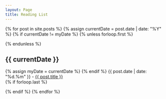 ```yaml
---
layout: Page
title: Reading List
---
```

<section class="archive-post-list">

   {% for post in site.posts %}
       {% assign currentDate = post.date | date: "%Y" %}
       {% if currentDate != myDate %}
           {% unless forloop.first %}</p>{% endunless %}
           <h2>{{ currentDate }}</h2>
           <p>
           {% assign myDate = currentDate %}
       {% endif %}
       <span>{{ post.date | date: "%d.%m" }} - </span><a href="{{ post.url }}">{{ post.title }}</a><br>
       {% if forloop.last %}</p>{% endif %}
   {% endfor %}

</section>
 
